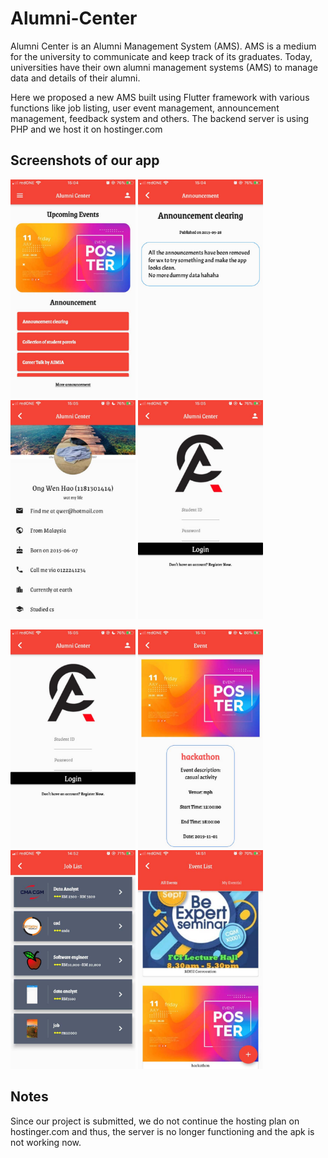 # Alumni-Center
Alumni Center is an Alumni Management System (AMS). AMS is a medium for the university to communicate and keep track of its graduates. Today, universities have their own alumni management systems (AMS) to manage data and details of their alumni. 

Here we proposed a new AMS built using Flutter framework with various functions like job listing, user event management, announcement management, feedback system and others. The backend server is using PHP and we host it on hostinger.com

## Screenshots of our app
<p float="left">
  <img src='figures/1.jpg' width=200 height=350>
  <img src='figures/2.jpg' width=200 height=350>
  <img src='figures/3.jpg' width=200 height=350>
  <img src='figures/4.jpg' width=200 height=350>
</p>
<p float="left">
  <img src='figures/4.jpg' width=200 height=350>
  <img src='figures/5.jpg' width=200 height=350>
  <img src='figures/7.jpg' width=200 height=350>
  <img src='figures/6.jpg' width=200 height=350>
</p>

## Notes
Since our project is submitted, we do not continue the hosting plan on hostinger.com and thus, the server is no longer functioning and the apk is not working now.
